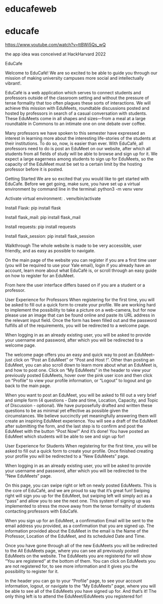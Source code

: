 # educafeweb
# educafe

https://www.youtube.com/watch?v=ttBWi5Qs_wQ

the app idea was conceived at HackHarvard 2022

EduCafe 

Welcome to EduCafé! We are so excited to be able to guide you through our mission of making university campuses more social and intellectually vibrant!.

EduCafé is a web application which serves to connect students and professors outside of the classroom setting and without the pressure of tense formality that too often plagues these sorts of interactions. We will achieve this mission with EduMeets, roundtable discussions posted and hosted by professors in search of a casual conversation with students. These EduMeets come in all shapes and sizes—from a meal at a large roundtable in Commons to an intimate one on one debate over coffee. 

Many professors we have spoken to this semester have expressed an interest in learning more about the interesting life-stories of the students at their institutions. To do so, now, is easier than ever. With EduCafé, all professors need to do is post an EduMeet on our website, after which all students from all fields of study will be able to browse and sign up for it. We expect a large eagerness among students to sign up for EduMeets, so the capacity of the EduMeet must be set to a certain limit by the hosting professor before it is posted.

Getting Started
We are so excited that you would like to get started with EduCafe. Before we get going, make sure, you have set up a virtual environment by command line in the terminal:
python3 -m venv venv

Activate virtual environment:
. venv/bin/activate

Install Flask:
pip install flask

Install flask_mail:
pip install flask_mail

Install requests:
pip install requests

Install flask_session:
pip install flask_session

Walkthrough
The whole website is made to be very accessible, user friendly, and as easy as possible to navigate.

On the main page of the website you can register if you are a first time user (you will be required to use your Yale email), login if you already have an account, learn more about what EduCafé is, or scroll through an easy guide on how to register for an EduMeet.

From here the user interface differs based on if you are a student or a professor. 

User Experience for Professors
When registering for the first time, you will be asked to fill out a quick form to create your profile. We are working hard to implement the possibility to take a picture on a web-camera, but for now please use an image that can be found online and paste its URL address in the relevant input field. Once the form has been filled out and the password fulfills all of the requirements, you will be redirected to a welcome page.

When logging in as an already existing user, you will be asked to provide your username and password, after which you will be redirected to a welcome page.

The welcome page offers you an easy and quick way to post an EduMeet–just click on “Post an EduMeet” or “Post and Host !”. Other than posting an EduMeet, you can also scroll down to learn more about what an EduMeet is, and how to post one. Click on “My EduMeets” in the header to view your previously posted EduMeets, hover over the pink user icon and then click on “Profile” to view your profile information, or “Logout” to logout and go back to the main page.

When you want to post an EduMeet, you will be asked to fill out a very brief and simple form (4 questions - Date and time, Location, Capacity, and Topic of Discussion - optional). We have purposefully drafted and written these questions to be as minimal yet effective as possible given the circumstances. We believe succinctly yet meaningfully answering them will create an inspiring EduMeet experience. You will see a draft of the EduMeet after submitting the form, and the last step is to confirm and post the EduMeet with the button “Post Now!”
And it’s done! You have posted an EduMeet which students will be able to see and sign up for!

User Experience for Students
When registering for the first time, you will be asked to fill out a quick form to create your profile. Once finished creating your profile you will be redirected to a “New EduMeets” page. 

When logging in as an already existing user, you will be asked to provide your username and password, after which you will be redirected to the “New EduMeets” page. 

On this page, you can swipe right or left on newly posted EduMeets. This is the core of EduCafé, and we are proud to say that it’s great fun! Swiping right will sign you up for the EduMeet,  but swiping left will simply act as a “pass” and allow you to see the next one. This system of signing up was implemented to stress the move away from the tense formality of students contacting professors with EduCafé. 

When you sign up for an EduMeet, a confirmation Email will be sent to the email address you provided, as a confirmation that you are signed up. The information provided about the EduMeet in the email is the Name of the Professor, Location of the EduMeet, and its scheduled Date and Time.

Once you have gone through all of the new EduMeets you will be redirected to the All EduMeets page, where you can see all previously posted EduMeets on the website. The EduMeets you are registered for will show “You are registered” at the bottom of them. You can click on EduMeets you are not registered for, to see more information and it gives you the possibility to register for it.

In the header you can go to your “Profile” page, to see your account information, logout, or navigate to the “My EduMeets” page, where you will be able to see all of the EduMeets you have signed up for. And that’s it! The only thing left is to attend the EduMeet/EduMeets you registered for!








